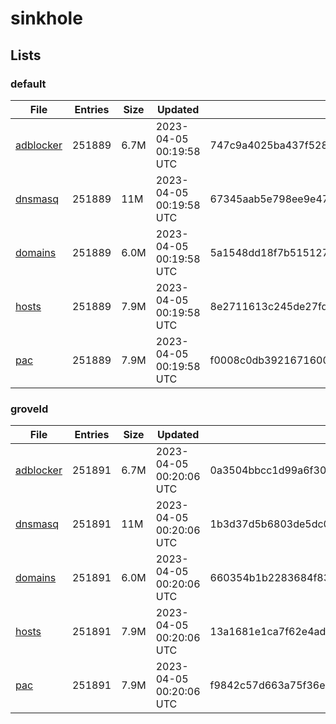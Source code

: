 # sinkhole

## Lists

### default

|File|Entries|Size|Updated|Hash|
|-|-|-|-|-|
|[adblocker](https://raw.githubusercontent.com/groveld/sinkhole/lists/default/adblocker.txt)|251889|6.7M|2023-04-05 00:19:58 UTC|747c9a4025ba437f528ca10cec9ba31b1ead2c5fb6bd5a2751891c21e69cc070|
|[dnsmasq](https://raw.githubusercontent.com/groveld/sinkhole/lists/default/dnsmasq.txt)|251889|11M|2023-04-05 00:19:58 UTC|67345aab5e798ee9e47913f44cfd0c70196756a6cb2d913ac0f5e12af47ea964|
|[domains](https://raw.githubusercontent.com/groveld/sinkhole/lists/default/domains.txt)|251889|6.0M|2023-04-05 00:19:58 UTC|5a1548dd18f7b5151272e3b09724075a21d5ccf293832904af2b030ced27b349|
|[hosts](https://raw.githubusercontent.com/groveld/sinkhole/lists/default/hosts.txt)|251889|7.9M|2023-04-05 00:19:58 UTC|8e2711613c245de27fd81b6d747e6c6c6e3d9bd261afdda745d70fa0620bcc51|
|[pac](https://raw.githubusercontent.com/groveld/sinkhole/lists/default/pac.txt)|251889|7.9M|2023-04-05 00:19:58 UTC|f0008c0db39216716003767afa0c3573417664d268a156d651e397306ef38054|

### groveld

|File|Entries|Size|Updated|Hash|
|-|-|-|-|-|
|[adblocker](https://raw.githubusercontent.com/groveld/sinkhole/lists/groveld/adblocker.txt)|251891|6.7M|2023-04-05 00:20:06 UTC|0a3504bbcc1d99a6f30060fbe3ed30c035cdfdd6e7432eec1132db0ef2f397b3|
|[dnsmasq](https://raw.githubusercontent.com/groveld/sinkhole/lists/groveld/dnsmasq.txt)|251891|11M|2023-04-05 00:20:06 UTC|1b3d37d5b6803de5dc03649b8ac05bf544ec5f38bd82a96d7e3d55f08a59e7a3|
|[domains](https://raw.githubusercontent.com/groveld/sinkhole/lists/groveld/domains.txt)|251891|6.0M|2023-04-05 00:20:06 UTC|660354b1b2283684f8332ec92c57530855cbd6ba64aec410c6e81813cb677361|
|[hosts](https://raw.githubusercontent.com/groveld/sinkhole/lists/groveld/hosts.txt)|251891|7.9M|2023-04-05 00:20:06 UTC|13a1681e1ca7f62e4adccf73e724790554d166ab1e77093a896da5763f74e4af|
|[pac](https://raw.githubusercontent.com/groveld/sinkhole/lists/groveld/pac.txt)|251891|7.9M|2023-04-05 00:20:06 UTC|f9842c57d663a75f36e141a8301c3ad85cd8776a7898a6c34b76111b484df2aa|
